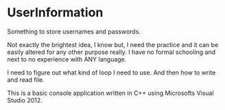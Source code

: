 UserInformation
===============

Something to store usernames and passwords.

Not exactly the brightest idea, I know but, I need the practice and it can be easily altered for any other purpose really.
I have no formal schooling and next to no experience with ANY language.

I need to figure out what kind of loop I need to use. And then how to write and read file.

This is a basic console application written in C++ using Microsofts Visual Studio 2012.

